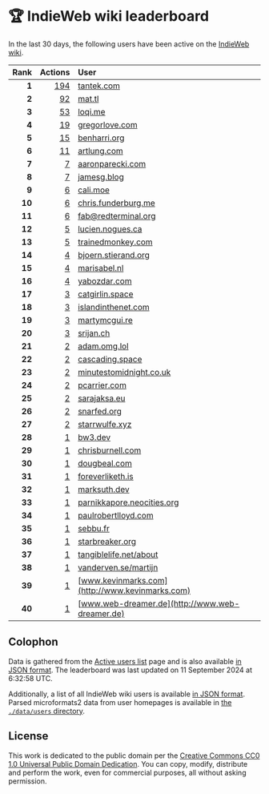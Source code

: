 # 🏆 IndieWeb wiki leaderboard

In the last 30 days, the following users have been active on the [IndieWeb wiki](https://indieweb.org).

| Rank | Actions | User |
|-----:|--------:|:-----|
| **1** | [194](https://indieweb.org/Special:Contributions/Tantek.com) | [tantek.com](http://tantek.com) |
| **2** | [92](https://indieweb.org/Special:Contributions/Mat.tl) | [mat.tl](http://mat.tl) |
| **3** | [53](https://indieweb.org/Special:Contributions/Loqi.me) | [loqi.me](http://loqi.me) |
| **4** | [19](https://indieweb.org/Special:Contributions/Gregorlove.com) | [gregorlove.com](http://gregorlove.com) |
| **5** | [15](https://indieweb.org/Special:Contributions/Benharri.org) | [benharri.org](http://benharri.org) |
| **6** | [11](https://indieweb.org/Special:Contributions/Artlung.com) | [artlung.com](http://artlung.com) |
| **7** | [7](https://indieweb.org/Special:Contributions/Aaronparecki.com) | [aaronparecki.com](http://aaronparecki.com) |
| **8** | [7](https://indieweb.org/Special:Contributions/Jamesg.blog) | [jamesg.blog](http://jamesg.blog) |
| **9** | [6](https://indieweb.org/Special:Contributions/Cali.moe) | [cali.moe](http://cali.moe) |
| **10** | [6](https://indieweb.org/Special:Contributions/Chris.funderburg.me) | [chris.funderburg.me](http://chris.funderburg.me) |
| **11** | [6](https://indieweb.org/Special:Contributions/Fab@redterminal.org) | [fab@redterminal.org](http://fab@redterminal.org) |
| **12** | [5](https://indieweb.org/Special:Contributions/Lucien.nogues.ca) | [lucien.nogues.ca](http://lucien.nogues.ca) |
| **13** | [5](https://indieweb.org/Special:Contributions/Trainedmonkey.com) | [trainedmonkey.com](http://trainedmonkey.com) |
| **14** | [4](https://indieweb.org/Special:Contributions/Bjoern.stierand.org) | [bjoern.stierand.org](http://bjoern.stierand.org) |
| **15** | [4](https://indieweb.org/Special:Contributions/Marisabel.nl) | [marisabel.nl](http://marisabel.nl) |
| **16** | [4](https://indieweb.org/Special:Contributions/Yabozdar.com) | [yabozdar.com](http://yabozdar.com) |
| **17** | [3](https://indieweb.org/Special:Contributions/Catgirlin.space) | [catgirlin.space](http://catgirlin.space) |
| **18** | [3](https://indieweb.org/Special:Contributions/Islandinthenet.com) | [islandinthenet.com](http://islandinthenet.com) |
| **19** | [3](https://indieweb.org/Special:Contributions/Martymcgui.re) | [martymcgui.re](http://martymcgui.re) |
| **20** | [3](https://indieweb.org/Special:Contributions/Srijan.ch) | [srijan.ch](http://srijan.ch) |
| **21** | [2](https://indieweb.org/Special:Contributions/Adam.omg.lol) | [adam.omg.lol](http://adam.omg.lol) |
| **22** | [2](https://indieweb.org/Special:Contributions/Cascading.space) | [cascading.space](http://cascading.space) |
| **23** | [2](https://indieweb.org/Special:Contributions/Minutestomidnight.co.uk) | [minutestomidnight.co.uk](http://minutestomidnight.co.uk) |
| **24** | [2](https://indieweb.org/Special:Contributions/Pcarrier.com) | [pcarrier.com](http://pcarrier.com) |
| **25** | [2](https://indieweb.org/Special:Contributions/Sarajaksa.eu) | [sarajaksa.eu](http://sarajaksa.eu) |
| **26** | [2](https://indieweb.org/Special:Contributions/Snarfed.org) | [snarfed.org](http://snarfed.org) |
| **27** | [2](https://indieweb.org/Special:Contributions/Starrwulfe.xyz) | [starrwulfe.xyz](http://starrwulfe.xyz) |
| **28** | [1](https://indieweb.org/Special:Contributions/Bw3.dev) | [bw3.dev](http://bw3.dev) |
| **29** | [1](https://indieweb.org/Special:Contributions/Chrisburnell.com) | [chrisburnell.com](http://chrisburnell.com) |
| **30** | [1](https://indieweb.org/Special:Contributions/Dougbeal.com) | [dougbeal.com](http://dougbeal.com) |
| **31** | [1](https://indieweb.org/Special:Contributions/Foreverliketh.is) | [foreverliketh.is](http://foreverliketh.is) |
| **32** | [1](https://indieweb.org/Special:Contributions/Marksuth.dev) | [marksuth.dev](http://marksuth.dev) |
| **33** | [1](https://indieweb.org/Special:Contributions/Parnikkapore.neocities.org) | [parnikkapore.neocities.org](http://parnikkapore.neocities.org) |
| **34** | [1](https://indieweb.org/Special:Contributions/Paulrobertlloyd.com) | [paulrobertlloyd.com](http://paulrobertlloyd.com) |
| **35** | [1](https://indieweb.org/Special:Contributions/Sebbu.fr) | [sebbu.fr](http://sebbu.fr) |
| **36** | [1](https://indieweb.org/Special:Contributions/Starbreaker.org) | [starbreaker.org](http://starbreaker.org) |
| **37** | [1](https://indieweb.org/Special:Contributions/Tangiblelife.net_about) | [tangiblelife.net/about](http://tangiblelife.net/about) |
| **38** | [1](https://indieweb.org/Special:Contributions/Vanderven.se_martijn) | [vanderven.se/martijn](http://vanderven.se/martijn) |
| **39** | [1](https://indieweb.org/Special:Contributions/Www.kevinmarks.com) | [www.kevinmarks.com](http://www.kevinmarks.com) |
| **40** | [1](https://indieweb.org/Special:Contributions/Www.web-dreamer.de) | [www.web-dreamer.de](http://www.web-dreamer.de) |


## Colophon

Data is gathered from the [Active users list](https://indieweb.org/Special:ActiveUsers) page and is also available [in JSON format](https://github.com/jgarber623/indieweb-wiki-leaderboard/blob/main/data/leaderboard.json). The leaderboard was last updated on 11 September 2024 at 6:32:58 UTC.

Additionally, a list of all IndieWeb wiki users is available [in JSON format](https://github.com/jgarber623/indieweb-wiki-leaderboard/blob/main/data/users.json). Parsed microformats2 data from user homepages is available in [the `./data/users` directory](https://github.com/jgarber623/indieweb-wiki-leaderboard/blob/main/data/users).

## License

This work is dedicated to the public domain per the [Creative Commons CC0 1.0 Universal Public Domain Dedication](https://creativecommons.org/publicdomain/zero/1.0/). You can copy, modify, distribute and perform the work, even for commercial purposes, all without asking permission.

